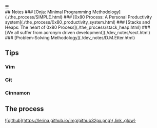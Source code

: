 <div class="bg_lerina"></div><div class="navbar"><a class="openbtn" onclick="openNav()">&#9776;</a></div>
<main>
## Notes
### [Onja: Minimal Programming Methodology](./the_process/SIMPLE.html)
### [0x80 Process: A Personal Productivity system](./the_process/0x80_productivity_system.html)
### [Stacks and Heaps: The heart of 0x80 Process](./the_process/stack_heap.html)
### [We all suffer from acronym driven development](./dev_notes/sect.html) 
### [Problem-Solving Methodology](./dev_notes/D.M.Etter.html)

## Tips
### Vim
### Git
### Cinnamon

## The process

</main>
<footer>
  <a href="https://github.com/lerina" target="_blank" title="github">![github](https://lerina.github.io/img/github32px.png){.link .glow}
  </a>
</footer>

<script src="https://lerina.github.io/js/toc.js"></script>
<script>
let anchor= document.createElement('a');
anchor.href="javascript:closeNav()"; //void(0)"; //anchor[0].onclick = closeNav();
anchor.className = "closebtn";  
anchor.innerHTML="&times;";
document.getElementById("TOC").prepend(anchor);

let navCrumbs= document.createElement('div');
navCrumbs.className = "hover-nav";
navCrumbs.innerHTML = `
<div class="hover-nav">
<ul>
<li><a href="../../index.html">⇦ home</a></li>
<li><a href="../index.html">lerina</a></li>
<li><a href="./index.html">Dev notes</a></li>
</ul>
</div>`;
document.getElementById("TOC").prepend(navCrumbs); 
</script>

